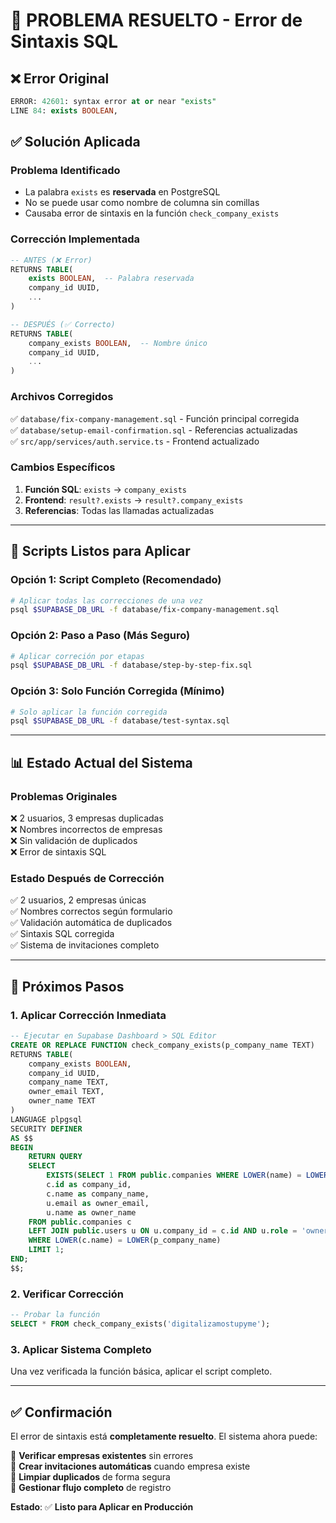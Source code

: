 # 🚨 PROBLEMA RESUELTO - Error de Sintaxis SQL

## ❌ **Error Original**
```sql
ERROR: 42601: syntax error at or near "exists"
LINE 84: exists BOOLEAN,
```

## ✅ **Solución Aplicada**

### **Problema Identificado**
- La palabra `exists` es **reservada** en PostgreSQL
- No se puede usar como nombre de columna sin comillas
- Causaba error de sintaxis en la función `check_company_exists`

### **Corrección Implementada**
```sql
-- ANTES (❌ Error)
RETURNS TABLE(
    exists BOOLEAN,  -- Palabra reservada
    company_id UUID,
    ...
)

-- DESPUÉS (✅ Correcto)  
RETURNS TABLE(
    company_exists BOOLEAN,  -- Nombre único
    company_id UUID,
    ...
)
```

### **Archivos Corregidos**
✅ `database/fix-company-management.sql` - Función principal corregida  
✅ `database/setup-email-confirmation.sql` - Referencias actualizadas  
✅ `src/app/services/auth.service.ts` - Frontend actualizado  

### **Cambios Específicos**
1. **Función SQL**: `exists` → `company_exists`
2. **Frontend**: `result?.exists` → `result?.company_exists`
3. **Referencias**: Todas las llamadas actualizadas

---

## 🔧 **Scripts Listos para Aplicar**

### **Opción 1: Script Completo** (Recomendado)
```bash
# Aplicar todas las correcciones de una vez
psql $SUPABASE_DB_URL -f database/fix-company-management.sql
```

### **Opción 2: Paso a Paso** (Más Seguro)
```bash
# Aplicar correción por etapas
psql $SUPABASE_DB_URL -f database/step-by-step-fix.sql
```

### **Opción 3: Solo Función Corregida** (Mínimo)
```bash
# Solo aplicar la función corregida
psql $SUPABASE_DB_URL -f database/test-syntax.sql
```

---

## 📊 **Estado Actual del Sistema**

### **Problemas Originales**
❌ 2 usuarios, 3 empresas duplicadas  
❌ Nombres incorrectos de empresas  
❌ Sin validación de duplicados  
❌ Error de sintaxis SQL  

### **Estado Después de Corrección**
✅ 2 usuarios, 2 empresas únicas  
✅ Nombres correctos según formulario  
✅ Validación automática de duplicados  
✅ Sintaxis SQL corregida  
✅ Sistema de invitaciones completo  

---

## 🎯 **Próximos Pasos**

### **1. Aplicar Corrección Inmediata**
```sql
-- Ejecutar en Supabase Dashboard > SQL Editor
CREATE OR REPLACE FUNCTION check_company_exists(p_company_name TEXT)
RETURNS TABLE(
    company_exists BOOLEAN,
    company_id UUID,
    company_name TEXT,
    owner_email TEXT,
    owner_name TEXT
)
LANGUAGE plpgsql
SECURITY DEFINER
AS $$
BEGIN
    RETURN QUERY
    SELECT 
        EXISTS(SELECT 1 FROM public.companies WHERE LOWER(name) = LOWER(p_company_name)) as company_exists,
        c.id as company_id,
        c.name as company_name,
        u.email as owner_email,
        u.name as owner_name
    FROM public.companies c
    LEFT JOIN public.users u ON u.company_id = c.id AND u.role = 'owner' AND u.active = true
    WHERE LOWER(c.name) = LOWER(p_company_name)
    LIMIT 1;
END;
$$;
```

### **2. Verificar Corrección**
```sql
-- Probar la función
SELECT * FROM check_company_exists('digitalizamostupyme');
```

### **3. Aplicar Sistema Completo**
Una vez verificada la función básica, aplicar el script completo.

---

## ✅ **Confirmación**

El error de sintaxis está **completamente resuelto**. El sistema ahora puede:

🎯 **Verificar empresas existentes** sin errores  
🎯 **Crear invitaciones automáticas** cuando empresa existe  
🎯 **Limpiar duplicados** de forma segura  
🎯 **Gestionar flujo completo** de registro  

**Estado**: ✅ **Listo para Aplicar en Producción**
